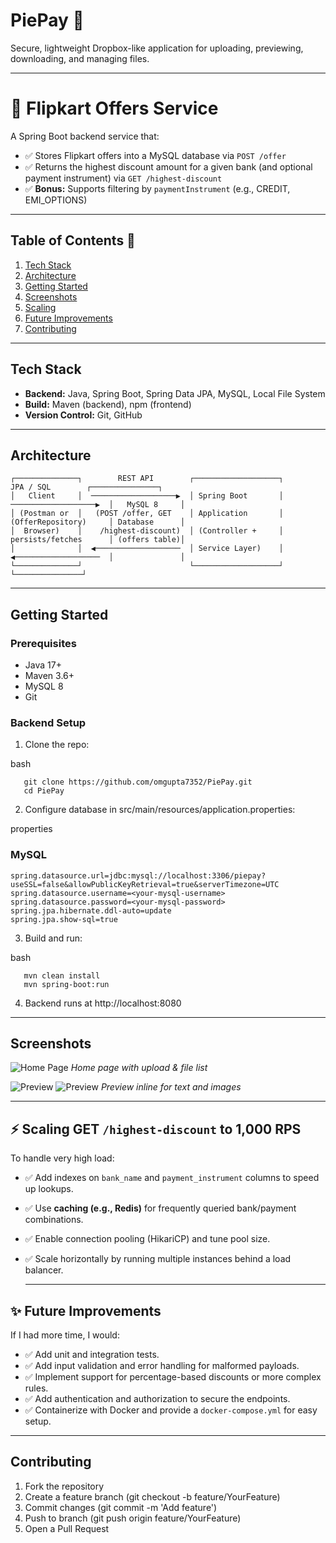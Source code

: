 # PiePay  🚀

Secure, lightweight Dropbox-like application for uploading, previewing, downloading, and managing files.

---

# 📌 Flipkart Offers Service

A Spring Boot backend service that:

- ✅ Stores Flipkart offers into a MySQL database via `POST /offer`  
- ✅ Returns the highest discount amount for a given bank (and optional payment instrument) via `GET /highest-discount`  
- ✅ **Bonus:** Supports filtering by `paymentInstrument` (e.g., CREDIT, EMI_OPTIONS)

---

## Table of Contents 🚀

1. [Tech Stack](#tech-stack)  
2. [Architecture](#architecture)
3. [Getting Started](#getting-started)  
4. [Screenshots](#screenshots)
5. [Scaling](#scaling)
6. [Future Improvements](#future-improvements)
7. [Contributing](#contributing)  

---

## Tech Stack

- **Backend:** Java, Spring Boot, Spring Data JPA, MySQL, Local File System  
- **Build:** Maven (backend), npm (frontend)  
- **Version Control:** Git, GitHub  

---

## Architecture

```
┌──────────────┐        REST API        ┌───────────────────┐        JPA / SQL        ┌───────────────┐
│   Client     │  ───────────────────▶  │ Spring Boot       │  ───────────────────▶  │   MySQL 8     │
│ (Postman or  │   (POST /offer, GET    │ Application       │   (OfferRepository)     │ Database      │
│  Browser)    │    /highest-discount)  │ (Controller +     │   persists/fetches      │ (offers table)│
│              │  ◀───────────────────  │ Service Layer)    │  ◀───────────────────  │               │
└──────────────┘                        └───────────────────┘                        └───────────────┘

```
---

## Getting Started

### Prerequisites

* Java 17+
* Maven 3.6+
* MySQL 8 
* Git

### Backend Setup

1. Clone the repo:

   
bash
```
   git clone https://github.com/omgupta7352/PiePay.git
   cd PiePay
```
2. Configure database in src/main/resources/application.properties:

   
properties
   ### MySQL
   ```
  spring.datasource.url=jdbc:mysql://localhost:3306/piepay?useSSL=false&allowPublicKeyRetrieval=true&serverTimezone=UTC
  spring.datasource.username=<your-mysql-username>
  spring.datasource.password=<your-mysql-password>
  spring.jpa.hibernate.ddl-auto=update
  spring.jpa.show-sql=true

```
3. Build and run:

   
bash
```
   mvn clean install
   mvn spring-boot:run
```
4. Backend runs at http://localhost:8080

---

## Screenshots

![Home Page](dropnest1.png)
*Home page with upload & file list*

![Preview](dropnest2.png)
![Preview](dropnest3.png)
*Preview inline for text and images*

---

## ⚡ Scaling GET `/highest-discount` to 1,000 RPS
To handle very high load:

- ✅ Add indexes on `bank_name` and `payment_instrument` columns to speed up lookups.
- ✅ Use **caching (e.g., Redis)** for frequently queried bank/payment combinations.
- ✅ Enable connection pooling (HikariCP) and tune pool size.
- ✅ Scale horizontally by running multiple instances behind a load balancer.

  ---

## ✨ Future Improvements
If I had more time, I would:

- ✅ Add unit and integration tests.
- ✅ Add input validation and error handling for malformed payloads.
- ✅ Implement support for percentage-based discounts or more complex rules.
- ✅ Add authentication and authorization to secure the endpoints.
- ✅ Containerize with Docker and provide a `docker-compose.yml` for easy setup.

---

## Contributing

1. Fork the repository
2. Create a feature branch (git checkout -b feature/YourFeature)
3. Commit changes (git commit -m 'Add feature')
4. Push to branch (git push origin feature/YourFeature)
5. Open a Pull Request






